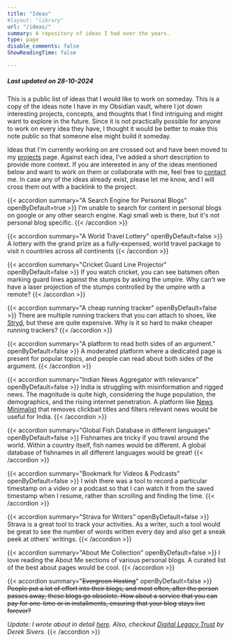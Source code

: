 ```yaml
---
title: "Ideas"
#layout: "library"
url: "/ideas/"
summary: A repository of ideas I had over the years.
type: page
disable_comments: false
ShowReadingTime: false

---
```


##### Last updated on 28-10-2024


This is a public list of ideas that I would like to work on someday. This is a copy of the ideas note I have in my Obsidian vault, where I jot down interesting projects, concepts, and thoughts that I find intriguing and might want to explore in the future. Since it is not practically possible for anyone to work on every idea they have, I thought it would be better to make this note public so that someone else might build it someday.

Ideas that I'm currently working on are crossed out and have been moved to my [projects](/projects) page. Against each idea, I've added a short description to provide more context. If you are interested in any of the ideas mentioned below and want to work on them or collaborate with me, feel free to [contact](/contact) me. In case any of the ideas already exist, please let me know, and I will cross them out with a backlink to the project.




{{< accordion summary="A Search Engine for Personal Blogs" openByDefault=true >}}
I'm unable to search for content in personal blogs on google or any other search engine. Kagi small web is there, but it's not personal blog specific.
{{< /accordion >}}


{{< accordion summary="A World Travel Lottery" openByDefault=false >}}
A lottery with the grand prize as a fully-expensed, world travel package to visit n countries across all continents
{{< /accordion >}}

{{< accordion summary="Cricket Guard Line Projector" openByDefault=false >}}
If you watch cricket, you can see batsmen often marking guard lines against the stumps by asking the umpire. Why can't we have a laser projection of the stumps controlled by the umpire with a remote?
{{< /accordion >}}

{{< accordion summary="A cheap running tracker" openByDefault=false >}}
There are multiple running trackers that you can attach to shoes, like [Stryd](https://www.stryd.com/gl/en?utm_source=rishikeshs.com), but these are quite expensive. Why is it so hard to make cheaper running trackers?
{{< /accordion >}}


{{< accordion summary="A platform to read both sides of an argument." openByDefault=false >}}
A moderated platform where a dedicated page is present for popular topics, and people can read about both sides of the argument.
{{< /accordion >}}

{{< accordion summary="Indian News Aggregator with relevance" openByDefault=false >}}
India is struggling with misinformation and rigged news. The magnitude is quite high, considering the huge population, the demographics, and the rising internet penetration. A platform like [News Minimalist](https://www.newsminimalist.com/) that removes clickbait titles and filters relevant news would be useful for India.
{{< /accordion >}}

{{< accordion summary="Global Fish Database in different languages" openByDefault=false >}}
Fishnames are tricky if you travel around the world. Within a country itself, fish names would be different. A global database of fishnames in all different languages would be great!
{{< /accordion >}}

{{< accordion summary="Bookmark for Videos & Podcasts" openByDefault=false >}}
I wish there was a tool to record a particular timestamp on a video or a podcast so that I can watch it from the saved timestamp when I resume, rather than scrolling and finding the time.
{{< /accordion >}}

{{< accordion summary="Strava for Writers" openByDefault=false >}}
Strava is a great tool to track your activities. As a writer, such a tool would be great to see the number of words written every day and also get a sneak peek at others' writings.
{{< /accordion >}}


{{< accordion summary="About Me Collection" openByDefault=false >}}
I love reading the About Me sections of various personal blogs. A curated list of the best about pages would be cool.
{{< /accordion >}}

{{< accordion summary="~~Evergreen Hosting~~" openByDefault=false >}}
~~People put a lot of effort into their blogs, and most often, after the person passes away, these blogs go obsolete. How about a service that you can pay for one-time or in installments, ensuring that your blog stays live forever?~~

*Update: I wrote about in detail [here](/journal/evergreen-blogs). Also, checkout [Digital Legacy Trust](https://legacytrust.nz/) by Derek Sivers.*
{{< /accordion >}}

